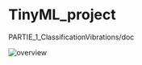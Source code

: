# TinyML_project

PARTIE_1_ClassificationVibrations/doc

![overview](./PARTIE_1_ClassificationVibrations/doc/Vibration_App.PNG)
